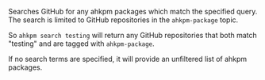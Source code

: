 Searches GitHub for any ahkpm packages which match the specified query. The
search is limited to GitHub repositories in the `ahkpm-package` topic.

So `ahkpm search testing` will return any GitHub repositories that both match
"testing" and are tagged with `ahkpm-package`.

If no search terms are specified, it will provide an unfiltered list of ahkpm
packages.